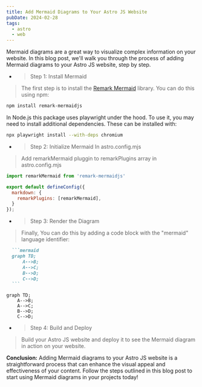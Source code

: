 ```yaml
---
title: Add Mermaid Diagrams to Your Astro JS Website
pubDate: 2024-02-28
tags:
  - astro
  - web
---
```



Mermaid diagrams are a great way to visualize complex information on your website. In this blog post,
we'll walk you through the process of adding Mermaid diagrams to your Astro JS website, step by step.

- > Step 1: Install Mermaid
> The first step is to install the [Remark Mermaid](https://github.com/remcohaszing/remark-mermaidjs) library. You can do this using npm:

```bash
npm install remark-mermaidjs
```

In Node.js this package uses playwright under the hood. To use it, you may need to install additional dependencies. These can be installed with:

```bash
npx playwright install --with-deps chromium
```

- > Step 2: Initialize Mermaid In astro.config.mjs
> Add remarkMermaid pluggin to remarkPlugins array in astro.config.mjs

```javascript title="astro.config.mjs" ins={1,5}
import remarkMermaid from 'remark-mermaidjs'

export default defineConfig({
  markdown: {
    remarkPlugins: [remarkMermaid],
  }
});
```

- > Step 3: Render the Diagram
> Finally, You can do this by adding a code block with the "mermaid" language identifier:

````markdown
  ```mermaid
  graph TD;
      A-->B;
      A-->C;
      B-->D;
      C-->D;
  ```
````

```mermaid
graph TD;
    A-->B;
    A-->C;
    B-->D;
    C-->D;
```

- > Step 4: Build and Deploy
> Build your Astro JS website and deploy it to see the Mermaid diagram in action on your website.

**Conclusion:**
Adding Mermaid diagrams to your Astro JS website is a straightforward process that can enhance the visual appeal and effectiveness of your content. Follow the steps outlined in this blog post to start using Mermaid diagrams in your projects today!